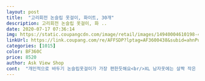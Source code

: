 ```yaml
---
layout: post 
title:  "고리회전 논슬립 옷걸이, 화이트, 30개" 
description: 고리회전 논슬립 옷걸이, 화 ..
date: 2020-07-17 07:36:14 
img: https://static.coupangcdn.com/image/retail/images/14940004610198-4aaab86d-b58a-4d66-8d17-c09ccf3ca326.jpg 
linkUrl: https://link.coupang.com/re/AFFSDP?lptag=AF3600438&subid=ahnPublicAsk&pageKey=1444900970&itemId=2490045253&vendorItemId=70483261987&traceid=V0-113-8493f95cb7bb6858 
categories: [1015] 
color: BF360C 
price: 8520 
author: Ask View Shop 
cont:  "개인적으로 바두기 논슬립옷걸이가 가장 편한듯해요<br/>XL 남자옷에는 살짝 작은 듯 합니다<br/>그리고 색상을 한 가지만 고를 수 없어서 좀 촌스러운것만 빼면 바두기 논슬립옷걸이가 괜찮아요<br/>너무 튼튼하니 좋네요 옷도 안 흘러내리구요 배송도 짱 빠르구요!!<br/>논슬립기능 전혀 없습니다 ㅜㅠ<br/>논슬립이 아니에요<br/>다른 논슬립플라스틱 옷걸이처럼 튼튼하진 않아요<br/>다이소에서 파는 옷걸이 정도로 크기는 보통입니다<br/>디자인 크기 마음에 들어요<br/>디자인이 화이트라서 이쁜것만 장점인 듯합니다<br/>모양만 논슬립이고 전체 플라스틱재질입니다<br/>목파임작은옷 끼울때 목 안늘려도 되고.<br/><br/>봄여름옷 가볍게 걸니좋은거 이런옷걸이고.<br/>.<br/><br/>어깨많이파인옷은 옷이 안흘러내려서 좋아요.<br/><br/>여자옷은 괜찮지만,<br/>이러류옷걸이가 얇은게 단점이라 무게있는 기모맨투맨이나 후드티는 걸면 휘어집니다.<br/><br/>일단 제 옷장부터 써볼라고 조금만 샀는데 앞으로 옷걸이는 이걸로 해야겠어요<br/>저렴한 만큼 튼튼하지는 않지만 여름, 가을 옷 걸기에 적당해요<br/>" 
---
```

